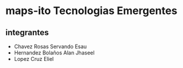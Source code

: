 # maps-ito Tecnologias Emergentes
 ## integrantes
 * Chavez Rosas Servando Esau
 * Hernandez Bolaños Alan Jhaseel
 * Lopez Cruz Eliel
